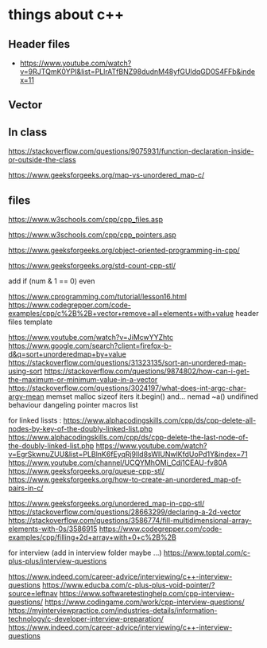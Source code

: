 # things about c++


## Header files
- https://www.youtube.com/watch?v=9RJTQmK0YPI&list=PLlrATfBNZ98dudnM48yfGUldqGD0S4FFb&index=11


## Vector


## In class
https://stackoverflow.com/questions/9075931/function-declaration-inside-or-outside-the-class


https://www.geeksforgeeks.org/map-vs-unordered_map-c/
## files
https://www.w3schools.com/cpp/cpp_files.asp

https://www.w3schools.com/cpp/cpp_pointers.asp

https://www.geeksforgeeks.org/object-oriented-programming-in-cpp/

https://www.geeksforgeeks.org/std-count-cpp-stl/

add if (num & 1 == 0) even

https://www.cprogramming.com/tutorial/lesson16.html
https://www.codegrepper.com/code-examples/cpp/c%2B%2B+vector+remove+all+elements+with+value
header files
template

https://www.youtube.com/watch?v=JiMcwYYZhtc
https://www.google.com/search?client=firefox-b-d&q=sort+unorderedmap+by+value
https://stackoverflow.com/questions/31323135/sort-an-unordered-map-using-sort
https://stackoverflow.com/questions/9874802/how-can-i-get-the-maximum-or-minimum-value-in-a-vector
https://stackoverflow.com/questions/3024197/what-does-int-argc-char-argv-mean
memset
malloc
sizeof
iters it.begin() and...
nemad ~a()
undifined behaviour
dangeling pointer
macros
list

for linked lissts :
https://www.alphacodingskills.com/cpp/ds/cpp-delete-all-nodes-by-key-of-the-doubly-linked-list.php
https://www.alphacodingskills.com/cpp/ds/cpp-delete-the-last-node-of-the-doubly-linked-list.php
https://www.youtube.com/watch?v=EgrSkwnuZUU&list=PLBlnK6fEyqRj9lld8sWIUNwlKfdUoPd1Y&index=71
https://www.youtube.com/channel/UCQYMhOMi_Cdj1CEAU-fv80A
https://www.geeksforgeeks.org/queue-cpp-stl/
https://www.geeksforgeeks.org/how-to-create-an-unordered_map-of-pairs-in-c/

https://www.geeksforgeeks.org/unordered_map-in-cpp-stl/
https://stackoverflow.com/questions/28663299/declaring-a-2d-vector
https://stackoverflow.com/questions/3586774/fill-multidimensional-array-elements-with-0s/3586915
https://www.codegrepper.com/code-examples/cpp/filling+2d+array+with+0+c%2B%2B

for interview (add in interview folder maybe ...)
    https://www.toptal.com/c-plus-plus/interview-questions

https://www.indeed.com/career-advice/interviewing/c++-interview-questions
https://www.educba.com/c-plus-plus-void-pointer/?source=leftnav
https://www.softwaretestinghelp.com/cpp-interview-questions/
https://www.codingame.com/work/cpp-interview-questions/
https://myinterviewpractice.com/industries-details/information-technology/c-developer-interview-preparation/
https://www.indeed.com/career-advice/interviewing/c++-interview-questions
